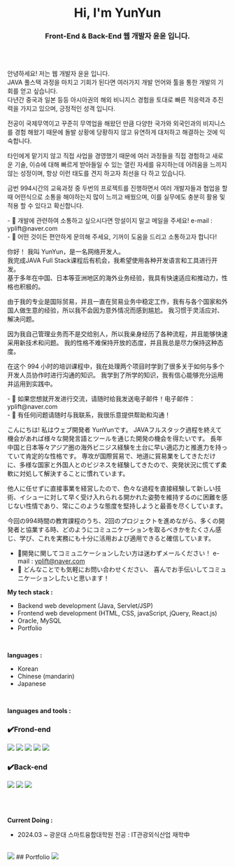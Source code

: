 <h1 align="center">Hi, I'm YunYun</h1>
<h3 align="center">
  Front-End & Back-End 웹 개발자 윤윤 입니다.
</h3>
<br /><br />
<p>
안녕하세요!
저는 웹 개발자 윤윤 입니다. <br>
JAVA 풀스택 과정을 마치고 기회가 된다면 여러가지 개발 언어와 툴을 통한 개발의 기회를 얻고 싶습니다.<br>
다년간 중국과 일본 등등 아시아권의 해외 비니지스 경험을 토대로 빠른 적응력과 추진력을 가지고 있으며, 긍정적인 성격 입니다.<br>
  
전공이 국제무역이고 꾸준히 무역업을 해왔던 만큼 다양한 국가와 외국인과의 비지니스를 경험 해왔기 때문에 돌발 상황에 당황하지 않고
유연하게 대처하고 해결하는 것에 익숙합니다.<br>

타인에게 맡기지 않고 직접 사업을 경영했기 때문에 여러 과정들을 직접 경험하고 새로운 기술, 이슈에 대해 빠르게 받아들일 수 있는
열린 자세를 유지하는데 어려움을 느끼지 않는 성정이며, 항상 이런 태도를 견지 하고자 최선을 다 하고 있습니다.<br>

금번 994시간의 교육과정 중 두번의 프로젝트를 진행하면서 여러 개발자들과 협업을 할 때 어떤식으로 소통을 해야하는지 많이 느끼고
배웠으며, 이를 실무에도 충분히 활용 및 적용 할 수 있다고 확신합니다.
</p>
- 💼 개발에 관련하여 소통하고 싶으시다면 망설이지 말고 메일을 주세요! e-mail : yplift@naver.com <br>
- 💬 어떤 것이든 편안하게 문의해 주세요, 기꺼이 도움을 드리고 소통하고자 합니다!
<br>
<p>
你好！
我叫 YunYun，是一名网络开发人。 <br>
我完成JAVA Full Stack课程后有机会，我希望使用各种开发语言和工具进行开发。<br>
基于多年在中国、日本等亚洲地区的海外业务经验，我具有快速适应和推动力，性格也积极的。<br>
  
由于我的专业是国际贸易，并且一直在贸易业务中稳定工作，我有与各个国家和外国人做生意的经验，所以我不会因为意外情况而感到尴尬。
我习惯于灵活应对、解决问题。<br>

因为我自己管理业务而不是交给别人，所以我亲身经历了各种流程，并且能够快速采用新技术和问题。
我的性格不难保持开放的态度，并且我总是尽力保持这种态度。<br>

在这个 994 小时的培训课程中，我在处理两个项目时学到了很多关于如何与多个开发人员协作时进行沟通的知识。
我学到了所学的知识，我有信心能够充分运用并运用到实践中。
</p>
- 💼 如果您想就开发进行交流，请随时给我发送电子邮件！电子邮件：yplift@naver.com <br>
- 💬 有任何问题请随时与我联系，我很乐意提供帮助和沟通！

こんにちは! 私はウェブ開発者  YunYunです。
JAVAフルスタック過程を終えて機会があれば様々な開発言語とツールを通じた開発の機会を得たいです。
長年中国と日本等々アジア圏の海外ビニジス経験を土台に早い適応力と推進力を持っていて肯定的な性格です。
専攻が国際貿易で、地道に貿易業をしてきただけに、多様な国家と外国人とのビジネスを経験してきたので、突発状況に慌てず柔軟に対処して解決することに慣れています。

他人に任せずに直接事業を経営したので、色々な過程を直接経験して新しい技術、イシューに対して早く受け入れられる開かれた姿勢を維持するのに困難を感じない性情であり、常にこのような態度を堅持しようと最善を尽くしています。

今回の994時間の教育課程のうち、2回のプロジェクトを進めながら、多くの開発者と協業する時、どのようにコミュニケーションを取るべきかをたくさん感じ、学び、これを実務にも十分に活用および適用できると確信しています。

- 💼開発に関してコミュニケーションしたい方は迷わずメールください！ e-mail : yplift@naver.com
- 💬 どんなことでも気軽にお問い合わせください、 喜んでお手伝いしてコミュニケーションしたいと思います！

**My tech stack :**  
- Backend web development (Java, Servlet/JSP)
- Frontend web development (HTML, CSS, javaScript, jQuery, React.js)
- Oracle, MySQL
- Portfolio
<br>

**languages :**
- Korean
- Chinese (mandarin)
- Japanese
<br>

**languages and tools :**

### ✔️Frond-end
<img src="https://img.shields.io/badge/html5-E34F26?style=for-the-badge&logo=html5&logoColor=white"> <img src="https://img.shields.io/badge/css-1572B6?style=for-the-badge&logo=css3&logoColor=white"> <img src="https://img.shields.io/badge/javascript-F7DF1E?style=for-the-badge&logo=javascript&logoColor=black"> <img src="https://img.shields.io/badge/jquery-0769AD?style=for-the-badge&logo=jquery&logoColor=white"> <img src="https://img.shields.io/badge/react-61DAFB?style=for-the-badge&logo=react&logoColor=black"> 
### ✔️Back-end
<img src="https://img.shields.io/badge/java-007396?style=for-the-badge&logo=java&logoColor=white"> <img src="https://img.shields.io/badge/node.js-339933?style=for-the-badge&logo=Node.js&logoColor=white"> <img src="https://img.shields.io/badge/oracle-F80000?style=for-the-badge&logo=oracle&logoColor=white"> 

<!-- 뱃지 사용방법 -->
  <!-- 뱃지 아이콘 사이트 -->
  <!--   <img src="https://img.shields.io/badge/{내용}-{배경 색깔}?style={스타일}&logo={로고이름}&logoColor={로고 색깔}"/> -->
  
<!-- <p><img src="https://img.shields.io/badge/HTML5-E34F26?style=flat&logo=html5&logoColor=white"/>&nbsp;&nbsp;<img src="https://img.shields.io/badge/CSS3-1572B6?style=flat&logo=css3&logoColor=white"/>&nbsp;&nbsp;<img src="https://img.shields.io/badge/JavaScript-gray?style=flat&logo=JavaScript&logoColor=F7DF1E"/>&nbsp;&nbsp;<img src="https://img.shields.io/badge/jQuery-0769AD?style=flat&logo=jQuery&logoColor=339933"/>&nbsp;&nbsp;<img src="https://img.shields.io/badge/React-white?style=flat&logo=React&logoColor=61DAFB"/></p>
<img src="https://img.shields.io/badge/node.js-339933?style=for-the-badge&logo=Node.js&logoColor=white">
<p><img src="https://img.shields.io/badge/Oracle-F80000?style=flat&logo=Oracle&logoColor=4479A1"/>&nbsp;&nbsp;<img src="https://img.shields.io/badge/JAVA-8F0000?style=flat&logo&logoColor=4479A1"/></p>

<p><img src="https://img.shields.io/badge/Notion-ffffff?style=flat&logo=Notion&logoColor=black"/>&nbsp;&nbsp;<img src="https://img.shields.io/badge/GitHub-gray?style=flat&logo=GitHub&logoColor=black"/>&nbsp;&nbsp;
<code><img height="20" src="https://raw.githubusercontent.com/github/explore/80688e429a7d4ef2fca1e82350fe8e3517d3494d/topics/javascript/javascript.png"></code>
<code><img height="20" src="https://raw.githubusercontent.com/github/explore/80688e429a7d4ef2fca1e82350fe8e3517d3494d/topics/react/react.png"></code>
<code><img height="20" src="https://raw.githubusercontent.com/github/explore/80688e429a7d4ef2fca1e82350fe8e3517d3494d/topics/nodejs/nodejs.png"></code>
<code><img height="20" src="https://raw.githubusercontent.com/github/explore/80688e429a7d4ef2fca1e82350fe8e3517d3494d/topics/mysql/mysql.png"></code> -->
<br>
<br>

**Current Doing :** 

- 2024.03 ~ 광운대 스마트융합대학원 전공 : IT관광외식산업 재학中
<br /><br />
<img src="https://img.shields.io/badge/표시할이름-색상?style=for-the-badge&logo=기술스택아이콘&logoColor=white">
## Portfolio
<a href="http://yplift.dothome.co.kr/bose_renewal/">
   <img src="https://img.shields.io/badge/bose-000000?style=for-the-badge&logo=bose&logoColor=white"> 
</a>

